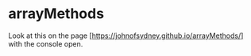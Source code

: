 # arrayMethods

Look at this on the page [https://johnofsydney.github.io/arrayMethods/] with the console open.

